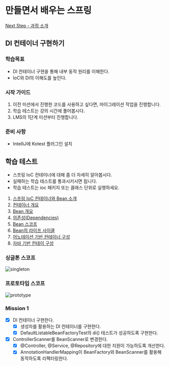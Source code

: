 # 만들면서 배우는 스프링

[Next Step - 과정 소개](https://edu.nextstep.camp/c/4YUvqn9V)

## DI 컨테이너 구현하기

### 학습목표

- DI 컨테이너 구현을 통해 내부 동작 원리를 이해한다.
- IoC와 DI의 이해도를 높인다.

### 시작 가이드

1. 이전 미션에서 진행한 코드를 사용하고 싶다면, 마이그레이션 작업을 진행합니다.
2. 학습 테스트는 강의 시간에 풀어봅시다.
3. LMS의 1단계 미션부터 진행합니다.

### 준비 사항

- IntelliJ에 Kotest 플러그인 설치

## 학습 테스트

- 스프링 IoC 컨테이너에 대해 좀 더 자세히 알아봅시다.
- 실패하는 학습 테스트를 통과시키시면 됩니다.
- 학습 테스트는 ioc 패키지 또는 클래스 단위로 실행하세요.

1. [스프링 IoC 컨테이너와 Bean 소개](study/src/test/kotlin/ioc/Introduction.kt)
2. [컨테이너 개요](study/src/test/kotlin/ioc/Container.kt)
3. [Bean 개요](study/src/test/kotlin/ioc/Bean.kt)
4. [의존성(Dependencies)](study/src/test/kotlin/ioc/Dependencies.kt)
5. [Bean 스코프](study/src/test/kotlin/ioc/BeanScopes.kt)
6. [Bean의 라이프 사이클](study/src/test/kotlin/ioc/Lifecycle.kt)
7. [어노테이션 기반 컨테이너 구성](study/src/test/kotlin/ioc/AnnotationBasedConfiguration.kt)
8. [자바 기반 컨테이 구성](study/src/test/kotlin/ioc/JavaBasedConfiguration.kt)

### 싱글톤 스코프

<img src="docs/images/singleton.png" alt="singleton">

### 프로토타입 스코프

<img src="docs/images/prototype.png" alt="prototype">

### Mission 1

- [X] DI 컨테이너 구현한다.
    - [X] 생성자를 활용하는 DI 컨테이너를 구현한다.
    - [X] DefaultListableBeanFactoryTest의 di() 테스트가 성공하도록 구현한다.
- [X] ControllerScanner를 BeanScanner로 변경한다.
    - [X] @Controller, @Service, @Repository에 대한 지원이 가능하도록 개선한다.
    - [X] AnnotationHandlerMapping이 BeanFactory와 BeanScanner를 활용해 동작하도록 리팩터링한다.
